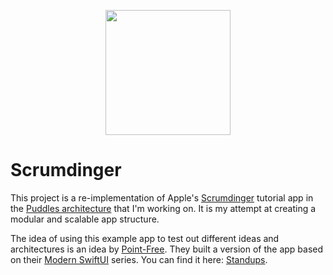 
<p align="center">
  <img width="200" height="200" src="https://github.com/SwiftedMind/Scrumdinger/assets/7083109/8868bbf6-b8c6-4bc6-b637-adad36678a2b">
</p>

# Scrumdinger
This project is a re-implementation of Apple's [Scrumdinger](https://developer.apple.com/tutorials/app-dev-training/getting-started-with-scrumdinger) tutorial app in the [Puddles architecture](https://github.com/SwiftedMind/Puddles) that I'm working on. It is my attempt at creating a modular and scalable app structure.

The idea of using this example app to test out different ideas and architectures is an idea by [Point-Free](https://www.pointfree.co/). They built a version of the app based on their [Modern SwiftUI](https://www.pointfree.co/collections/swiftui/modern-swiftui) series. You can find it here: [Standups](https://github.com/pointfreeco/standups).
